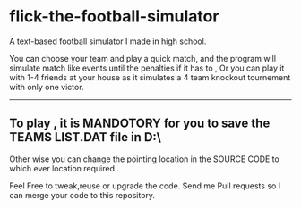 # flick-the-football-simulator
A text-based football simulator I made in high school. 

You can choose your team and play a quick match, and the program will simulate match like events until the penalties if it has to ,
Or you can play it with 1-4 friends at your house as it simulates a 4 team knockout tournement with only one victor. 


--------------------------------------------------------------------
To play , it is MANDOTORY for you to save the TEAMS LIST.DAT file in D:\ 
--------------------------------------------------------------------

Other wise you can change the pointing location in the SOURCE CODE to which ever location required .





Feel Free to tweak,reuse or upgrade the code. 
Send me Pull requests so I can merge your code to this repository. 
